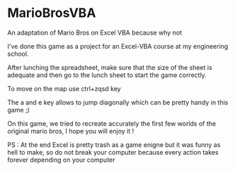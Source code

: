# MarioBrosVBA
An adaptation of Mario Bros on Excel VBA because why not

I've done this game as a project for an Excel-VBA course at my engineering school.

After lunching the spreadsheet, make sure that the size of the sheet is adequate and then go to the lunch sheet to start the game correctly.

To move on the map use ctrl+zqsd key 

The a and e key allows to jump diagonally which can be pretty handy in this game ;)

On this game, we tried to recreate accurately the first few worlds of the original mario bros, I hope you will enjoy it !

PS : At the end Excel is pretty trash as a game enigne but it was funny as hell to make, so do not break your computer because every action takes forever depending on your computer
